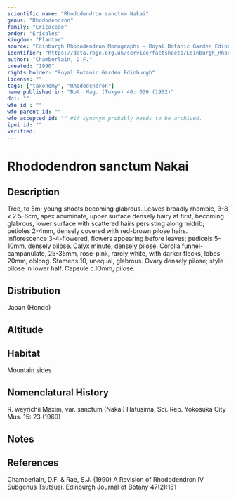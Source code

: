```yaml
---
scientific name: "Rhododendron sanctum Nakai"
genus: "Rhododendron"
family: "Ericaceae"
order: "Ericales"
kingdom: "Plantae"
source: "Edinburgh Rhododendron Monographs – Royal Botanic Garden Edinburgh"
identifier: "https://data.rbge.org.uk/service/factsheets/Edinburgh_Rhododendron_Monographs.xhtml"
author: "Chamberlain, D.F."
created: "1990"
rights holder: "Royal Botanic Garden Edinburgh"
license: ""
tags: ["taxonomy", "Rhododendron"]
name published in: "Bot. Mag. (Tokyo) 46: 630 (1932)"
doi: ""
wfo id : ""
wfo parent id: ""
wfo accepted id: "" #if synonym probably needs to be archived.                      
ipni id: ""
verified:
---
```


                       

# Rhododendron sanctum Nakai

## Description
Tree, to 5m; young shoots becoming glabrous. Leaves broadly rhombic, 3-8 x 2.5-6cm, apex acuminate, upper surface densely hairy at first, becoming glabrous, lower surface with scattered hairs persisting along midrib; petioles 2-4mm, densely covered with red-brown pilose hairs. Inflorescence 3-4-flowered, flowers appearing before leaves; pedicels 5-10mm, densely pilose. Calyx minute, densely pilose. Corolla funnel-campanulate, 25-35mm, rose-pink, rarely white, with darker flecks, lobes 20mm, oblong. Stamens 10, unequal, glabrous. Ovary densely pilose; style pilose in lower half. Capsule c.lOmm, pilose.

## Distribution
Japan (Hondo)

## Altitude


## Habitat
Mountain sides

## Nomenclatural History
R. weyrichii Maxim, var. sanctum (Nakai) Hatusima, Sci. Rep. Yokosuka City Mus. 15: 23 (1969)
                       
## Notes


## References

Chamberlain, D.F. & Rae, S.J. (1990) A Revision of Rhododendron IV Subgenus Tsutsusi. Edinburgh Journal of Botany 47(2):151
